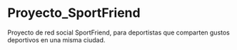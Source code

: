 # Proyecto_SportFriend
Proyecto de red social SportFriend, para deportistas que comparten gustos deportivos en una misma ciudad.
